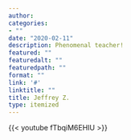 ```yaml
---
author: 
categories:
- ""
date: "2020-02-11"
description: Phenomenal teacher!
featured: ""
featuredalt: ""
featuredpath: ""
format: ""
link: '#'
linktitle: ""
title: Jeffrey Z.
type: itemized
---
```


{{< youtube fTbqiM6EHIU >}}
